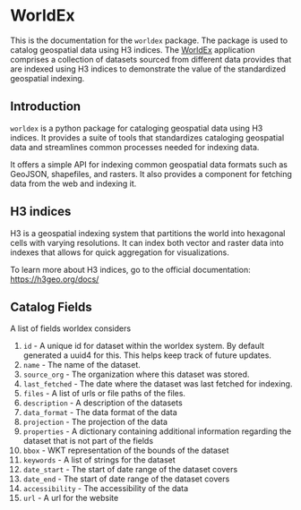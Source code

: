 # WorldEx

This is the documentation for the `worldex` package. The package is used to catalog geospatial data using H3 indices. The [WorldEx](https://worldex.org/) application comprises a collection of datasets sourced from different data provides that are indexed using H3 indices to demonstrate the value of the standardized geospatial indexing.

## Introduction

`worldex` is a python package for cataloging geospatial data using H3 indices. It provides a suite of tools that standardizes cataloging geospatial data and streamlines common processes needed for indexing data.

It offers a simple API for indexing common geospatial data formats such as GeoJSON, shapefiles, and rasters. It also provides a component for fetching data from the web and indexing it.

## H3 indices

H3 is a geospatial indexing system that partitions the world into hexagonal cells with varying resolutions. It can index both vector and raster data into indexes that allows for quick aggregation for visualizations.

To learn more about H3 indices, go to the official documentation: https://h3geo.org/docs/

## Catalog Fields

A list of fields worldex considers

1. `id` - A unique id for dataset within the worldex system. By default generated a uuid4 for this. This helps keep track of future updates.
2. `name` - The name of the dataset.
3. `source_org` - The organization where this dataset was stored.
4. `last_fetched` - The date where the dataset was last fetched for indexing.
5. `files` - A list of urls or file paths of the files.
6. `description` - A description of the datasets
7. `data_format` - The data format of the data
8. `projection` - The projection of the data
9. `properties` - A dictionary containing additional information regarding the dataset that is not part of the fields
10. `bbox` - WKT representation of the bounds of the dataset
11. `keywords` - A list of strings for the dataset
12. `date_start` - The start of date range of the dataset covers
13. `date_end` - The start of date range of the dataset covers
14. `accessibility` - The accessibility of the data
15. `url` - A url for the website
